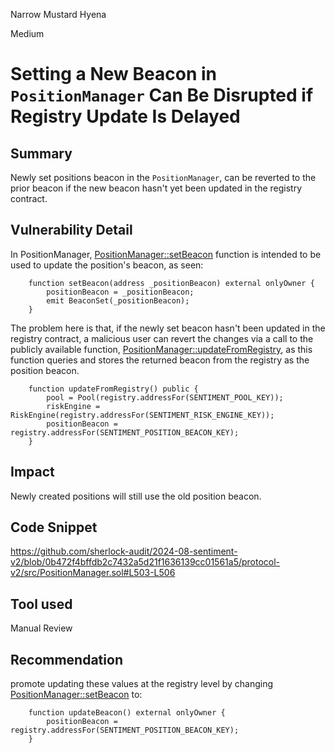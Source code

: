 Narrow Mustard Hyena

Medium

# Setting a New Beacon in `PositionManager` Can Be Disrupted if Registry Update Is Delayed

## Summary
Newly set positions beacon in the `PositionManager`, can be reverted to the prior beacon if the new beacon hasn't yet been updated in the registry contract.
## Vulnerability Detail
In PositionManager, [PositionManager::setBeacon](https://github.com/sherlock-audit/2024-08-sentiment-v2/blob/0b472f4bffdb2c7432a5d21f1636139cc01561a5/protocol-v2/src/PositionManager.sol#L503-L506) function is intended to be used to update the position's beacon, as seen:
```solidity
    function setBeacon(address _positionBeacon) external onlyOwner {
        positionBeacon = _positionBeacon;
        emit BeaconSet(_positionBeacon);
    }
```
The problem here is that, if the newly set beacon hasn't been updated in the registry contract, a malicious user can revert the changes via a call to the publicly available function, [PositionManager::updateFromRegistry](https://github.com/sherlock-audit/2024-08-sentiment-v2/blob/0b472f4bffdb2c7432a5d21f1636139cc01561a5/protocol-v2/src/PositionManager.sol#L204-L208), as this function queries and stores the returned beacon from the registry as the position beacon.
```solidity
    function updateFromRegistry() public {
        pool = Pool(registry.addressFor(SENTIMENT_POOL_KEY));
        riskEngine = RiskEngine(registry.addressFor(SENTIMENT_RISK_ENGINE_KEY));
        positionBeacon = registry.addressFor(SENTIMENT_POSITION_BEACON_KEY);
    }
``` 


## Impact
Newly created positions will still use the old position beacon.
## Code Snippet
https://github.com/sherlock-audit/2024-08-sentiment-v2/blob/0b472f4bffdb2c7432a5d21f1636139cc01561a5/protocol-v2/src/PositionManager.sol#L503-L506


## Tool used

Manual Review

## Recommendation

promote updating these values at the registry level by changing [PositionManager::setBeacon](https://github.com/sherlock-audit/2024-08-sentiment-v2/blob/0b472f4bffdb2c7432a5d21f1636139cc01561a5/protocol-v2/src/PositionManager.sol#L503-L506) to:
```solidity
    function updateBeacon() external onlyOwner {
        positionBeacon = registry.addressFor(SENTIMENT_POSITION_BEACON_KEY);
    }
```